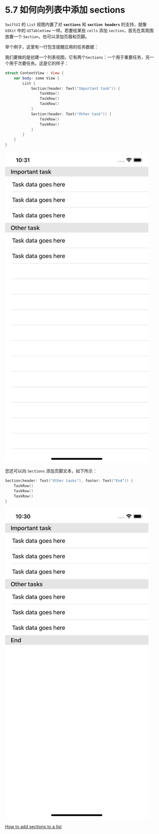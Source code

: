 # 5.7 如何向列表中添加 sections

`SwiftUI` 的 `List` 视图内置了对 **`sections`** 和 **`section headers`** 的支持，就像 `UIKit` 中的 `UITableView` 一样。若要给某些 `cells` 添加 `section`，首先在其周围放置一个 `Section`，也可以添加页眉和页脚。

举个例子，这里有一行包含提醒应用的任务数据：

我们要做的是创建一个列表视图，它有两个`Sections`：一个用于重要任务，另一个用于次要任务。这是它的样子：

```swift
struct ContentView : View {
    var body: some View {
        List {
            Section(header: Text("Important task")) {
                TaskRow()
                TaskRow()
                TaskRow()
            }
            Section(header: Text("Other task")) {
                TaskRow()
                TaskRow()
            }
        }
    }
}
```

![&#x4E24;&#x4E2A; Section](../.gitbook/assets/simulator-screen-shot-iphone-x-2019-07-13-at-22.31.04.png)

您还可以向 `Sections` 添加页脚文本，如下所示：

```swift
Section(header: Text("Other tasks"), footer: Text("End")) {
    TaskRow()
    TaskRow()
    TaskRow()
}
```

![&#x9875;&#x7709;&#x548C;&#x9875;&#x811A;](../.gitbook/assets/simulator-screen-shot-iphone-x-2019-07-13-at-22.30.19.png)

[How to add sections to a list](https://www.hackingwithswift.com/quick-start/swiftui/how-to-add-sections-to-a-list)

